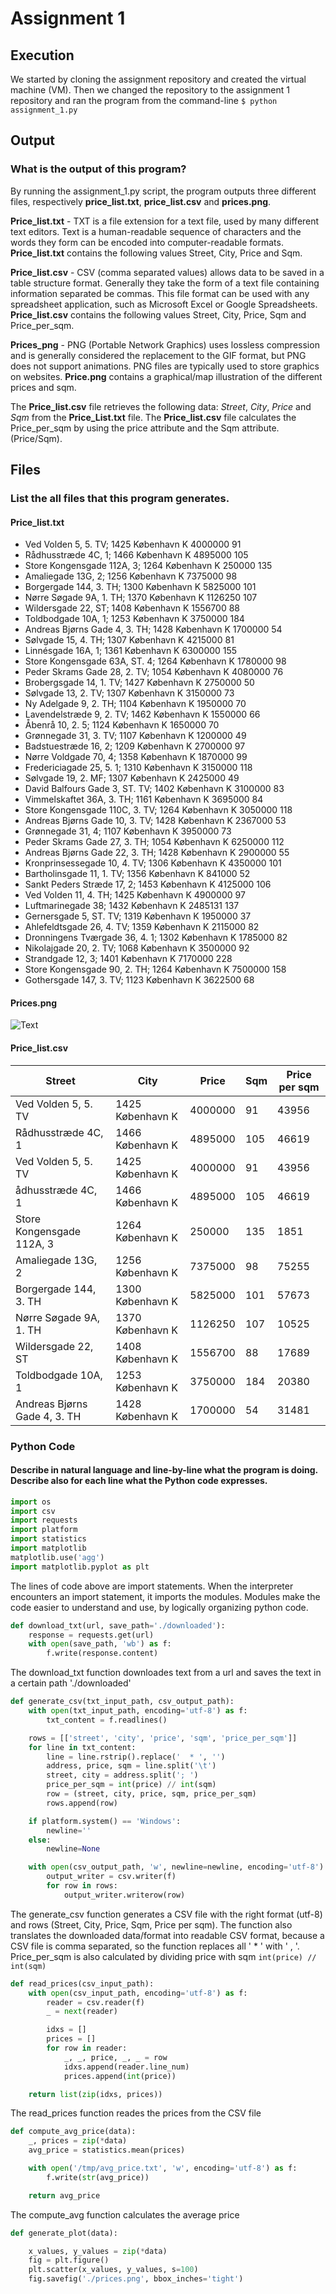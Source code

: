 # Assignment 1

## Execution
We started by cloning the assignment repository and created the virtual machine (VM). Then we changed the repository to the assignment 1 repository and ran the program from the command-line 
`$ python assignment_1.py`

## Output

### What is the output of this program?

By running the assignment_1.py script, the program outputs three different files, respectively **price_list.txt**, **price_list.csv** and **prices.png**. 

**Price_list.txt** - TXT is a file extension for a text file, used by many different text editors. Text is a human-readable sequence of characters and the words they form can be encoded into computer-readable formats. **Price_list.txt** contains the following values Street, City, Price and Sqm. 

**Price_list.csv** - CSV (comma separated values) allows data to be saved in a table structure format. Generally they take the form of a text file containing information separated be commas. This file format can be used with any spreadsheet application, such as Microsoft Excel or Google Spreadsheets. **Price_list.csv** contains the following values Street, City, Price, Sqm and Price_per_sqm. 

**Prices_png** - PNG (Portable Network Graphics) uses lossless compression and is generally considered the replacement to the GIF format, but PNG does not support animations. PNG files are typically used to store graphics on websites. **Price.png** contains a graphical/map illustration of the different prices and sqm. 

The **Price_list.csv** file retrieves the following data: *Street*, *City*, *Price* and *Sqm* from the **Price_List.txt** file. The **Price_list.csv** file calculates the Price_per_sqm by using the price attribute and the Sqm attribute. (Price/Sqm).

## Files

### List the all files that this program generates.

#### Price_list.txt

  * Ved Volden 5, 5. TV; 1425 København K	4000000	91
  * Rådhusstræde 4C, 1; 1466 København K	4895000	105
  * Store Kongensgade 112A, 3; 1264 København K	250000	135
  * Amaliegade 13G, 2; 1256 København K	7375000	98
  * Borgergade 144, 3. TH; 1300 København K	5825000	101
  * Nørre Søgade 9A, 1. TH; 1370 København K	1126250	107
  * Wildersgade 22, ST; 1408 København K	1556700	88
  * Toldbodgade 10A, 1; 1253 København K	3750000	184
  * Andreas Bjørns Gade 4, 3. TH; 1428 København K	1700000	54
  * Sølvgade 15, 4. TH; 1307 København K	4215000	81
  * Linnésgade 16A, 1; 1361 København K	6300000	155
  * Store Kongensgade 63A, ST. 4; 1264 København K	1780000	98
  * Peder Skrams Gade 28, 2. TV; 1054 København K	4080000	76
  * Brobergsgade 14, 1. TV; 1427 København K	2750000	50
  * Sølvgade 13, 2. TV; 1307 København K	3150000	73
  * Ny Adelgade 9, 2. TH; 1104 København K	1950000	70
  * Lavendelstræde 9, 2. TV; 1462 København K	1550000	66
  * Åbenrå 10, 2. 5; 1124 København K	1650000	70
  * Grønnegade 31, 3. TV; 1107 København K	1200000	49
  * Badstuestræde 16, 2; 1209 København K	2700000	97
  * Nørre Voldgade 70, 4; 1358 København K	1870000	99
  * Fredericiagade 25, 5. 1; 1310 København K	3150000	118
  * Sølvgade 19, 2. MF; 1307 København K	2425000	49
  * David Balfours Gade 3, ST. TV; 1402 København K	3100000	83
  * Vimmelskaftet 36A, 3. TH; 1161 København K	3695000	84
  * Store Kongensgade 110C, 3. TV; 1264 København K	3050000	118
  * Andreas Bjørns Gade 10, 3. TV; 1428 København K	2367000	53
  * Grønnegade 31, 4; 1107 København K	3950000	73
  * Peder Skrams Gade 27, 3. TH; 1054 København K	6250000	112
  * Andreas Bjørns Gade 22, 3. TH; 1428 København K	2900000	55
  * Kronprinsessegade 10, 4. TV; 1306 København K	4350000	101
  * Bartholinsgade 11, 1. TV; 1356 København K	841000	52
  * Sankt Peders Stræde 17, 2; 1453 København K	4125000	106
  * Ved Volden 11, 4. TH; 1425 København K	4900000	97
  * Luftmarinegade 38; 1432 København K	2485131	137
  * Gernersgade 5, ST. TV; 1319 København K	1950000	37
  * Ahlefeldtsgade 26, 4. TV; 1359 København K	2115000	82
  * Dronningens Tværgade 36, 4. 1; 1302 København K	1785000	82
  * Nikolajgade 20, 2. TV; 1068 København K	3500000	92
  * Strandgade 12, 3; 1401 København K	7170000	228
  * Store Kongensgade 90, 2. TH; 1264 København K	7500000	158
  * Gothersgade 147, 3. TV; 1123 København K	3622500	68


#### Prices.png

![Text](https://github.com/HakimiX/BusinessIntelligence/blob/master/Assignment1/prices.png)

#### Price_list.csv


   Street    |      City     |     Price     |      Sqm      | Price per sqm |
------------ | ------------- | ------------- | ------------- | ------------- |
Ved Volden 5, 5. TV | 1425 København K | 4000000 | 91 | 43956 
Rådhusstræde 4C, 1 | 1466 København K | 4895000 | 105 | 46619 
Ved Volden 5, 5. TV | 1425 København K | 4000000 | 91 | 43956
ådhusstræde 4C, 1 | 1466 København K | 4895000 | 105 | 46619
Store Kongensgade 112A, 3 | 1264 København K | 250000 | 135 | 1851
Amaliegade 13G, 2 | 1256 København K | 7375000 | 98 | 75255
Borgergade 144, 3. TH | 1300 København K | 5825000 | 101 | 57673
Nørre Søgade 9A, 1. TH | 1370 København K | 1126250	| 107 | 10525
Wildersgade 22, ST | 1408 København K | 1556700 | 88 | 17689
Toldbodgade 10A, 1 | 1253 København K | 3750000	| 184 | 20380
Andreas Bjørns Gade 4, 3. TH | 1428 København K	| 1700000 | 54 | 31481



### Python Code

#### Describe in natural language and line-by-line what the program is doing. Describe also for each line what the Python code expresses.

```python
import os
import csv
import requests
import platform 
import statistics
import matplotlib
matplotlib.use('agg')
import matplotlib.pyplot as plt
```


The lines of code above are import statements. When the interpreter encounters an import statement, it imports the modules. Modules make the code easier to understand and use, by logically organizing python code. 


```python
def download_txt(url, save_path='./downloaded'):
    response = requests.get(url)
    with open(save_path, 'wb') as f:
        f.write(response.content)
```


The download_txt function downloades text from a url and saves the text in a certain path './downloaded'

```python
def generate_csv(txt_input_path, csv_output_path):
    with open(txt_input_path, encoding='utf-8') as f:
        txt_content = f.readlines()

    rows = [['street', 'city', 'price', 'sqm', 'price_per_sqm']]
    for line in txt_content:
        line = line.rstrip().replace('  * ', '')
        address, price, sqm = line.split('\t')
        street, city = address.split('; ')
        price_per_sqm = int(price) // int(sqm)
        row = (street, city, price, sqm, price_per_sqm)
        rows.append(row)

    if platform.system() == 'Windows':
        newline=''
    else:
        newline=None

    with open(csv_output_path, 'w', newline=newline, encoding='utf-8') as f:
        output_writer = csv.writer(f)
        for row in rows:
            output_writer.writerow(row)
```


The generate_csv function generates a CSV file with the right format (utf-8) and rows (Street, City, Price, Sqm, Price per sqm). The function also translates the downloaded data/format into readable CSV format, because a CSV file is comma separated, so the function replaces all ' * ' with ' , '. Price_per_sqm is also calculated by dividing price with sqm `int(price) // int(sqm)`


```python
def read_prices(csv_input_path):
    with open(csv_input_path, encoding='utf-8') as f:
        reader = csv.reader(f)
        _ = next(reader)

        idxs = []
        prices = []
        for row in reader:
            _, _, price, _, _ = row
            idxs.append(reader.line_num)
            prices.append(int(price))

    return list(zip(idxs, prices))
```


The read_prices function reades the prices from the CSV file


```python
def compute_avg_price(data):
    _, prices = zip(*data)
    avg_price = statistics.mean(prices)

    with open('/tmp/avg_price.txt', 'w', encoding='utf-8') as f:
        f.write(str(avg_price))

    return avg_price
```


The compute_avg function calculates the average price 


```python
def generate_plot(data):

    x_values, y_values = zip(*data)
    fig = plt.figure()
    plt.scatter(x_values, y_values, s=100)
    fig.savefig('./prices.png', bbox_inches='tight')
```











